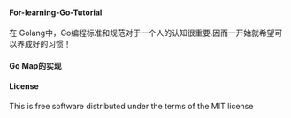 #### For-learning-Go-Tutorial
在 Golang中，Go编程标准和规范对于一个人的认知很重要.因而一开始就希望可以养成好的习惯！


#### Go Map的实现


#### License
This is free software distributed under the terms of the MIT license